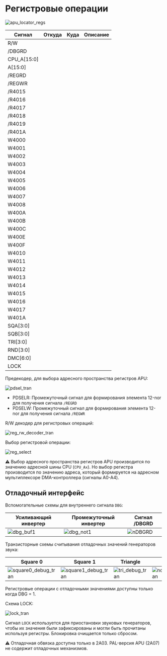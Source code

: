 # Регистровые операции

![apu_locator_regs](/BreakingNESWiki/imgstore/apu/apu_locator_regs.jpg)

|Сигнал|Откуда|Куда|Описание|
|---|---|---|---|
|R/W| | | |
|/DBGRD| | | |
|CPU_A\[15:0\]| | | |
|A\[15:0\]| | | |
|/REGRD| | | |
|/REGWR| | | |
|/R4015| | | |
|/R4016| | | |
|/R4017| | | |
|/R4018| | | |
|/R4019| | | |
|/R401A| | | |
|W4000| | | |
|W4001| | | |
|W4002| | | |
|W4003| | | |
|W4004| | | |
|W4005| | | |
|W4006| | | |
|W4007| | | |
|W4008| | | |
|W400A| | | |
|W400B| | | |
|W400C| | | |
|W400E| | | |
|W400F| | | |
|W4010| | | |
|W4011| | | |
|W4012| | | |
|W4013| | | |
|W4014| | | |
|W4015| | | |
|W4016| | | |
|W4017| | | |
|W401A| | | |
|SQA\[3:0\]| | | |
|SQB\[3:0\]| | | |
|TRI\[3:0\]| | | |
|RND\[3:0\]| | | |
|DMC\[6:0\]| | | |
|LOCK| | | |

Предекодер, для выбора адресного пространства регистров APU:

![pdsel_tran](/BreakingNESWiki/imgstore/apu/pdsel_tran.jpg)

- PDSELR: Промежуточный сигнал для формирования элемента 12-nor для получения сигнала `/REGRD`
- PDSELW: Промежуточный сигнал для формирования элемента 12-nor для получения сигнала `/REGWR`

R/W декодер для регистровых операций:

![reg_rw_decoder_tran](/BreakingNESWiki/imgstore/apu/reg_rw_decoder_tran.jpg)

Выбор регистровой операции:

![reg_select](/BreakingNESWiki/imgstore/apu/reg_select_tran.jpg)

:warning: Выбор адресного пространства регистров APU производится по значению адресной шины CPU (`CPU_Ax`). Но выбор регистра производится по значению адреса, который формируется на адресном мультиплексоре DMA-контроллера (cигналы A0-A4).

## Отладочный интерфейс

Вспомогательные схемы для внутреннего сигнала `DBG`:

|Усиливающий инвертер|Промежуточный инвертер|Сигнал /DBGRD|
|---|---|---|
|![dbg_buf1](/BreakingNESWiki/imgstore/apu/dbg_buf1.jpg)|![dbg_not1](/BreakingNESWiki/imgstore/apu/dbg_not1.jpg)|![nDBGRD](/BreakingNESWiki/imgstore/apu/nDBGRD.jpg)|

Транзисторные схемы считывания отладочных значений генераторов звука:

|Square 0|Square 1|Triangle|Noise|DPCM|
|---|---|---|---|---|
|![square0_debug_tran](/BreakingNESWiki/imgstore/apu/square0_debug_tran.jpg)|![square1_debug_tran](/BreakingNESWiki/imgstore/apu/square1_debug_tran.jpg)|![tri_debug_tran](/BreakingNESWiki/imgstore/apu/tri_debug_tran.jpg)|![noise_debug_tran](/BreakingNESWiki/imgstore/apu/noise_debug_tran.jpg)|![dpcm_debug_tran](/BreakingNESWiki/imgstore/apu/dpcm_debug_tran.jpg)|

Регистровые операции с отладочными значениями доступны только когда DBG = 1.

Схема LOCK:

![lock_tran](/BreakingNESWiki/imgstore/apu/lock_tran.jpg)

Сигнал `LOCK` используется для приостановки звуковых генераторов, чтобы их значения были зафиксированы и могли быть прочитаны используя регистры. Блокировка очищается только сбросом.

:warning: Отладочная обвязка доступна только в 2A03. PAL-версия APU (2A07) не содержит отладочных механизмов.
